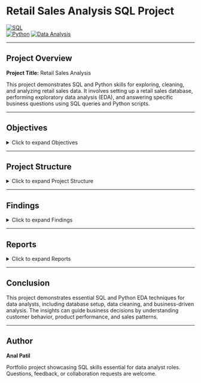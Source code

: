 # Retail Sales Analysis SQL Project

[![SQL](https://img.shields.io/badge/SQL-Skills-blue)](https://www.sql.org/)  
[![Python](https://img.shields.io/badge/Python-EDA-green)](https://www.python.org/)
[![Data Analysis](https://img.shields.io/badge/Data-Analysis-orange)](https://www.python.org/)

---

## Project Overview

**Project Title:** Retail Sales Analysis  

This project demonstrates SQL and Python skills for exploring, cleaning, and analyzing retail sales data. It involves setting up a retail sales database, performing exploratory data analysis (EDA), and answering specific business questions using SQL queries and Python scripts.

---

## Objectives

<details>
<summary>Click to expand Objectives</summary>

1. **Set up a retail sales database:** Create and populate a retail sales database with the provided sales data.  
2. **Data Cleaning:** Identify and remove any records with missing or null values.  
3. **Exploratory Data Analysis (EDA):** Perform basic exploratory data analysis to understand the dataset.  
4. **Business Analysis:** Use SQL and Python to answer specific business questions and derive insights from the sales data.  

</details>

---

## Project Structure

<details>
<summary>Click to expand Project Structure</summary>

### 1. Database Setup
- **Database Creation:** A database named `retail_sales_analysis` is created.  
- **Table Creation:** A table named `retail_sales` stores the sales data. Columns include:  
  - `transaction_id`  
  - `sale_date`  
  - `sale_time`  
  - `customer_id`  
  - `gender`  
  - `age`  
  - `category`  
  - `quantity`  
  - `price`  
  - `cost_of_goods_sold` (COGS)  
  - `total_sale_amount`  

### 2. Data Exploration & Cleaning
- **Record Count:** Determined total number of records in the dataset.  
- **Customer Count:** Calculated unique customers in the dataset.  
- **Category Count:** Identified all unique product categories.  
- **Null Value Check:** Checked for missing values and deleted records with nulls.  

</details>

---

## Findings

<details>
<summary>Click to expand Findings</summary>

- **Customer Demographics:** Customers span multiple age groups; sales are distributed across categories such as Clothing and Beauty.  
- **High-Value Transactions:** Several transactions exceeded a total sale amount of 1000, indicating premium purchases.  
- **Sales Trends:** Monthly analysis shows sales variations, helping to identify peak seasons.  
- **Customer Insights:** Top-spending customers and most popular categories were identified.  

</details>

---

## Reports

<details>
<summary>Click to expand Reports</summary>

- **Sales Summary:** Detailed report summarizing total sales, customer demographics, and category performance.  
- **Trend Analysis:** Insights into sales trends across months and shifts.  
- **Customer Insights:** Reports on top customers and unique customer counts per category.  

</details>

---

## Conclusion

This project demonstrates essential SQL and Python EDA techniques for data analysts, including database setup, data cleaning, and business-driven analysis. The insights can guide business decisions by understanding customer behavior, product performance, and sales patterns.

---

## Author

**Anal Patil**  

Portfolio project showcasing SQL skills essential for data analyst roles. Questions, feedback, or collaboration requests are welcome.
